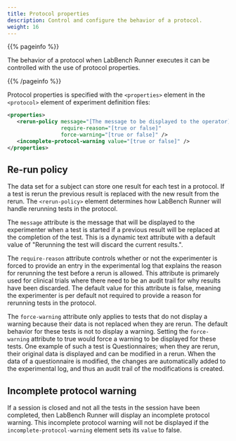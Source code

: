 ```yaml
---
title: Protocol properties
description: Control and configure the behavior of a protocol.
weight: 16
---
```


{{% pageinfo %}}

The behavior of a protocol when LabBench Runner executes it can be controlled with the use of protocol properties.

{{% /pageinfo %}}

Protocol properties is specified with the `<properties>` element in the `<protocol>` element of experiment definition files:

```xml
<properties>
   <rerun-policy message="[The message to be displayed to the operator]" 
                 require-reason="[true or false]"
                 force-warning="[true or false]" />
   <incomplete-protocol-warning value="[true or false]" />
</properties>
```

## Re-run policy

The data set for a subject can store one result for each test in a protocol. If a test is rerun the previous result is replaced with the new result from the rerun. The `<rerun-policy>` element determines how LabBench Runner will handle rerunning tests in the protocol.

The `message` attribute is the message that will be displayed to the experimenter when a test is started if a previous result will be replaced at the completion of the test. This is a dynamic text attribute with a default value of "Rerunning the test will discard the current results.".

The `require-reason` attribute controls whether or not the experimenter is forced to provide an entry in the experimental log that explains the reason for rerunning the test before a rerun is allowed. This attribute is primarely used for clinical trials where there need to be an audit trail for why results have been discarded. The default value for this attribute is false, meaning the experimenter is per default not required to provide a reason for rerunning tests in the protocol.

The `force-warning` attribute only applies to tests that do not display a warning because their data is not replaced when they are rerun. The default behavior for these tests is not to display a warning. Setting the `force-warning` attribute to true would force a warning to be displayed for these tests. One example of such a test is Questionnaires; when they are rerun, their original data is displayed and can be modified in a rerun. When the data of a questionnaire is modified, the changes are automatically added to the experimental log, and thus an audit trail of the modifications is created.

## Incomplete protocol warning

If a session is closed and not all the tests in the session have been completed, then LabBench Runner will display an incomplete protocol warning. This incomplete protocol warning will not be displayed if the `incomplete-protocol-warning` element sets its `value` to false.